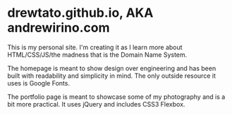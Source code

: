 # drewtato.github.io, AKA andrewirino.com

This is my personal site. I'm creating it as I learn more about HTML/CSS/JS/the madness that is the Domain Name System.

The homepage is meant to show design over engineering and has been built with readability and simplicity in mind. The only outside resource it uses is Google Fonts.

The portfolio page is meant to showcase some of my photography and is a bit more practical. It uses jQuery and includes CSS3 Flexbox.
